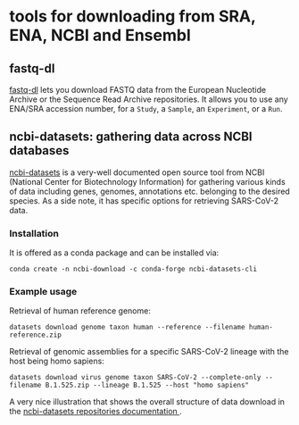 # tools for downloading from SRA, ENA, NCBI and Ensembl

## fastq-dl

[fastq-dl](https://github.com/rpetit3/fastq-dl) lets you download FASTQ data from the European Nucleotide Archive or the Sequence Read Archive repositories.
It allows you to use any ENA/SRA accession number, for a `Study`, a `Sample`, an `Experiment`, or a `Run`.


## ncbi-datasets: gathering data across NCBI databases

[ncbi-datasets](https://github.com/ncbi/datasets) is a very-well documented open source tool from NCBI (National Center for Biotechnology Information) for gathering various kinds of data including genes, genomes, annotations etc. belonging to the desired species.
As a side note, it has specific options for retrieving SARS-CoV-2 data.

### Installation

It is offered as a conda package and can be installed via:

```
conda create -n ncbi-download -c conda-forge ncbi-datasets-cli
```

### Example usage

Retrieval of human reference genome:
```
datasets download genome taxon human --reference --filename human-reference.zip
```
Retrieval of genomic assemblies for a specific SARS-CoV-2 lineage with the host being homo sapiens:
```
datasets download virus genome taxon SARS-CoV-2 --complete-only --filename B.1.525.zip --lineage B.1.525 --host "homo sapiens"
```
A very nice illustration that shows the overall structure of data download in the [ncbi-datasets repositories documentation ](https://github.com/ncbi/datasets#use-the-datasets-command-line-tools).
